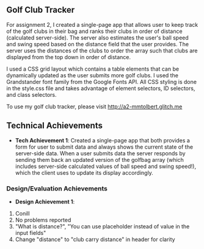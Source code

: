## Golf Club Tracker
For assignment 2, I created a single-page app that allows user to keep track of the golf clubs in their bag and ranks their clubs in order of distance (calculated server-side). The server also estimates the user's ball speed and swing speed based on the distance field that the user provides. The server uses the distances of the clubs to order the array such that clubs are displayed from the top down in order of distance.

I used a CSS grid layout which contains a table elements that can be dynamically updated as the user submits more golf clubs. I used the Grandstander font family from the Google Fonts API. All CSS styling is done in the style.css file and takes advantage of element selectors, ID selectors, and class selectors.

To use my golf club tracker, please visit http://a2-mmtolbert.glitch.me

## Technical Achievements
- **Tech Achievement 1**: Created a single-page app that both provides a form for user to submit data and always shows the current state of the server-side data. When a user submits data the server responds by sending them back an updated version of the golfbag array (which includes server-side calculated values of ball speed and swing speed!), which the client uses to update its display accordingly.

### Design/Evaluation Achievements
- **Design Achievement 1**: 
1. Conill
2. No problems reported
3. "What is distance?", "You can use placeholder instead of value in the input fields"
4. Change "distance" to "club carry distance" in header for clarity